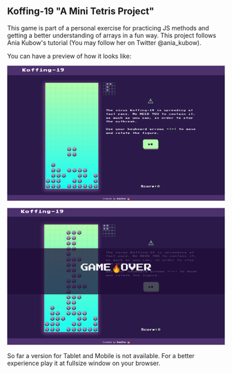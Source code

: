 ## Koffing-19 "A Mini Tetris Project"

This game is part of a personal exercise for practicing JS methods and getting a better understanding of arrays in a fun way. 
This project follows Ania Kubow's tutorial (You may follow her on Twitter @ania_kubow).

You can have a preview of how it looks like:

![preview](images/tetrisstart.png)

![preview2](images/tetrisover.png)

So far a version for Tablet and Mobile is not available.
For a better experience play it at fullsize window on your browser.


